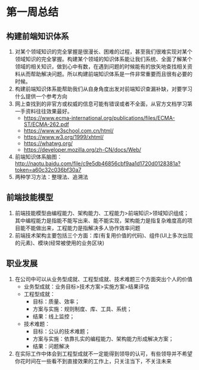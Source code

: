 # 第一周总结

## 构建前端知识体系
1. 对某个领域知识的完全掌握是很漫长、困难的过程，甚至我们很难实现对某个领域知识的完全掌握。构建某个领域的知识体系能让我们系统、全面了解某个领域的相关知识，做到心中有数，在遇到问题的时候能有的放矢地查找相关资料从而帮助解决问题。所以构建前端知识体系是一件非常重要而且很有必要的时候。
2. 构建前端知识体系能帮助我们从自身角度出发对前端知识查漏补缺，对要学习什么提供一个参考方向
3. 网上查找到的非官方或权威的信息可能有错误或者不全面，从官方文档学习第一手资料往往效果最好。
    - https://www.ecma-international.org/publications/files/ECMA-ST/ECMA-262.pdf
    - https://www.w3school.com.cn/html/
    - https://www.w3.org/1999/xhtml/
    - https://whatwg.org/
    - https://developer.mozilla.org/zh-CN/docs/Web/
4. 前端知识体系脑图：<http://naotu.baidu.com/file/c9e5db46856cbf9aa1d1720d0128381a?token=a60c32c036bf30a7>
5. 两种学习方法：整理法、追溯法

## 前端技能模型
1. 前端技能模型由编程能力、架构能力、工程能力>前端知识>领域知识组成；其中编程能力是指能不能写出来、能不能实现，架构能力是指复杂难度高的项目能不能做出来，工程能力是指解决多人协作效率问题
2. 前端技术架构主要包括三个方面：库(有复用价值的代码)、组件(UI上多次出现的元素)、模块(经常被使用的业务区块)

## 职业发展
1. 在公司中可以从业务型成就、工程型成就、技术难题三个方面突出个人的价值
    - 业务型成就：业务目标>技术方案>实施方案>结果评估
    - 工程型成就：
        - 目标：质量、效率；
        - 方案与实施：规则制度、库、工具、系统；
        - 结果：线上监控；
    - 技术难题：
        - 目标：公认的技术难题；
        - 方案与实施：依靠扎实的编程能力、架构能力形成解决方案；
        - 结果：问题解决
2. 在实际工作中体会到工程型成就不一定能得到领导的认可，有些领导并不希望你花时间在一些看不到直接效果的工作上，只关注当下，不关注未来
